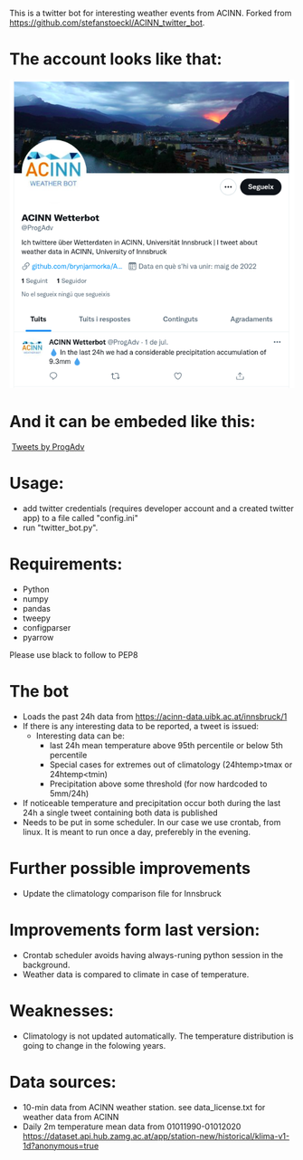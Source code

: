 This is a twitter bot for interesting weather events from ACINN. Forked from 
https://github.com/stefanstoeckl/ACINN_twitter_bot.

# The account looks like that:

![](twitter_profile.png)

# And it can be embeded like this:
<img>
<a class="twitter-timeline" href="https://twitter.com/ProgAdv?ref_src=twsrc%5Etfw">Tweets by ProgAdv</a> <script async src="https://platform.twitter.com/widgets.js" charset="utf-8"></script>
</img>

# Usage:
- add twitter credentials (requires developer account and a created twitter app) to a file called "config.ini" 
- run "twitter_bot.py".

# Requirements:
- Python
- numpy
- pandas
- tweepy 
- configparser
- pyarrow

Please use black to follow to PEP8

# The bot
- Loads the past 24h data from https://acinn-data.uibk.ac.at/innsbruck/1
- If there is any interesting data to be reported, a tweet is issued:
    - Interesting data can be:
        - last 24h mean temperature above 95th percentile or below 5th percentile
        - Special cases for extremes out of climatology (24htemp>tmax or 24htemp<tmin)
        - Precipitation above some threshold (for now hardcoded to 5mm/24h)
- If noticeable temperature and precipitation occur both during the last 24h a single tweet containing both data is published
- Needs to be put in some scheduler. In our case we use crontab, from linux. It is meant to run once a day, preferebly in the evening. 

# Further possible improvements
- Update the climatology comparison file for Innsbruck

# Improvements form last version:
- Crontab scheduler avoids having always-runing python session in the background.
- Weather data is compared to climate in case of temperature.   

# Weaknesses:
- Climatology is not updated automatically. The temperature distribution is going to change in the folowing years.

# Data sources:
- 10-min data from ACINN weather station. see data_license.txt for weather data from ACINN
- Daily 2m temperature mean data from 01011990-01012020 https://dataset.api.hub.zamg.ac.at/app/station-new/historical/klima-v1-1d?anonymous=true
